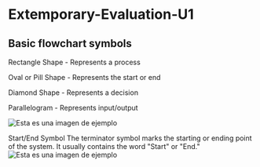 # Extemporary-Evaluation-U1


## Basic flowchart symbols

Rectangle Shape - Represents a process

Oval or Pill Shape - Represents the start or end

Diamond Shape - Represents a decision

Parallelogram - Represents input/output

![Esta es una imagen de ejemplo](https://wcs.smartdraw.com/flowchart/img/basic-symbols.jpg?bn=15100111789)


Start/End Symbol
The terminator symbol marks the starting or ending point of the system. It usually contains the word "Start" or "End."![Esta es una imagen de ejemplo](https://wcs.smartdraw.com/flowchart/img/start-end-flowchart-symbol.png?bn=15100111789)
